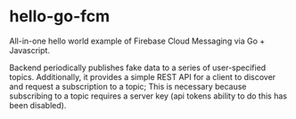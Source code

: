 # hello-go-fcm
All-in-one hello world example of Firebase Cloud Messaging via Go + Javascript.

Backend periodically publishes fake data to a series of user-specified topics. Additionally, it provides a simple REST API for a client to discover and request a subscription to a topic; This is necessary because subscribing to a topic requires a server key (api tokens ability to do this has been disabled).

